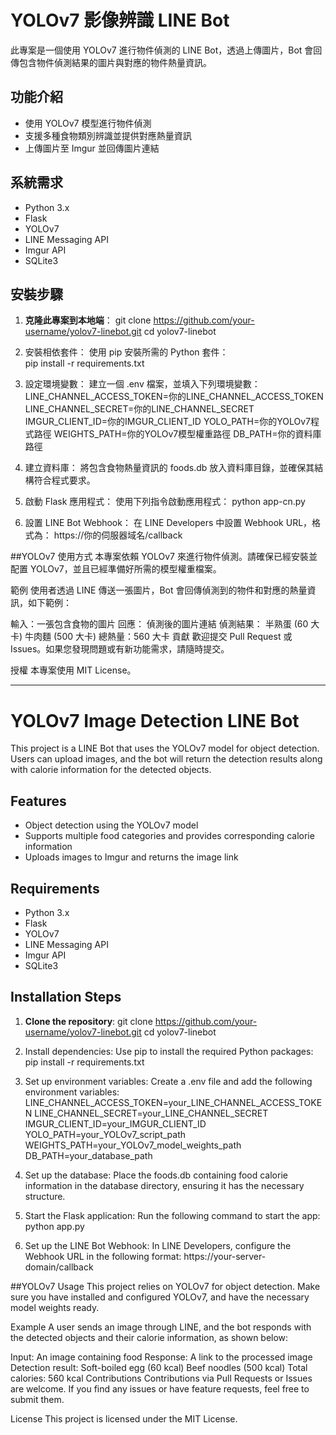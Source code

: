 # YOLOv7 影像辨識 LINE Bot

此專案是一個使用 YOLOv7 進行物件偵測的 LINE Bot，透過上傳圖片，Bot 會回傳包含物件偵測結果的圖片與對應的物件熱量資訊。

## 功能介紹

- 使用 YOLOv7 模型進行物件偵測
- 支援多種食物類別辨識並提供對應熱量資訊
- 上傳圖片至 Imgur 並回傳圖片連結

## 系統需求

- Python 3.x
- Flask
- YOLOv7
- LINE Messaging API
- Imgur API
- SQLite3

## 安裝步驟

1. **克隆此專案到本地端**：
   git clone https://github.com/your-username/yolov7-linebot.git
   cd yolov7-linebot


2. 安裝相依套件：
   使用 pip 安裝所需的 Python 套件：  
   pip install -r requirements.txt
  

3. 設定環境變數：
   建立一個 .env 檔案，並填入下列環境變數：
   LINE_CHANNEL_ACCESS_TOKEN=你的LINE_CHANNEL_ACCESS_TOKEN
   LINE_CHANNEL_SECRET=你的LINE_CHANNEL_SECRET
   IMGUR_CLIENT_ID=你的IMGUR_CLIENT_ID
   YOLO_PATH=你的YOLOv7程式路徑
   WEIGHTS_PATH=你的YOLOv7模型權重路徑
   DB_PATH=你的資料庫路徑


4. 建立資料庫：
   將包含食物熱量資訊的 foods.db 放入資料庫目錄，並確保其結構符合程式要求。


5. 啟動 Flask 應用程式：
   使用下列指令啟動應用程式：
   python app-cn.py


6. 設置 LINE Bot Webhook：
   在 LINE Developers 中設置 Webhook URL，格式為：
   https://你的伺服器域名/callback


##YOLOv7 使用方式
本專案依賴 YOLOv7 來進行物件偵測。請確保已經安裝並配置 YOLOv7，並且已經準備好所需的模型權重檔案。

範例
使用者透過 LINE 傳送一張圖片，Bot 會回傳偵測到的物件和對應的熱量資訊，如下範例：

輸入：一張包含食物的圖片
回應：
偵測後的圖片連結
偵測結果：
半熟蛋 (60 大卡)
牛肉麵 (500 大卡)
總熱量：560 大卡
貢獻
歡迎提交 Pull Request 或 Issues。如果您發現問題或有新功能需求，請隨時提交。

授權
本專案使用 MIT License。


---


# YOLOv7 Image Detection LINE Bot

This project is a LINE Bot that uses the YOLOv7 model for object detection. Users can upload images, and the bot will return the detection results along with calorie information for the detected objects.

## Features

- Object detection using the YOLOv7 model
- Supports multiple food categories and provides corresponding calorie information
- Uploads images to Imgur and returns the image link

## Requirements

- Python 3.x
- Flask
- YOLOv7
- LINE Messaging API
- Imgur API
- SQLite3

## Installation Steps

1. **Clone the repository**:
   git clone https://github.com/your-username/yolov7-linebot.git
   cd yolov7-linebot


2. Install dependencies:
   Use pip to install the required Python packages:
   pip install -r requirements.txt


4. Set up environment variables:
   Create a .env file and add the following environment variables:
   LINE_CHANNEL_ACCESS_TOKEN=your_LINE_CHANNEL_ACCESS_TOKEN
   LINE_CHANNEL_SECRET=your_LINE_CHANNEL_SECRET
   IMGUR_CLIENT_ID=your_IMGUR_CLIENT_ID
   YOLO_PATH=your_YOLOv7_script_path
   WEIGHTS_PATH=your_YOLOv7_model_weights_path
   DB_PATH=your_database_path

    
5. Set up the database: 
   Place the foods.db containing food calorie information in the database directory, ensuring it has the necessary structure.
   

6. Start the Flask application:
   Run the following command to start the app:
   python app.py
   
   
7. Set up the LINE Bot Webhook:
   In LINE Developers, configure the Webhook URL in the following format:
   https://your-server-domain/callback


##YOLOv7 Usage
This project relies on YOLOv7 for object detection. Make sure you have installed and configured YOLOv7, and have the necessary model weights ready.

Example
A user sends an image through LINE, and the bot responds with the detected objects and their calorie information, as shown below:

Input: An image containing food
Response:
A link to the processed image
Detection result:
Soft-boiled egg (60 kcal)
Beef noodles (500 kcal)
Total calories: 560 kcal
Contributions
Contributions via Pull Requests or Issues are welcome. If you find any issues or have feature requests, feel free to submit them.

License
This project is licensed under the MIT License.
